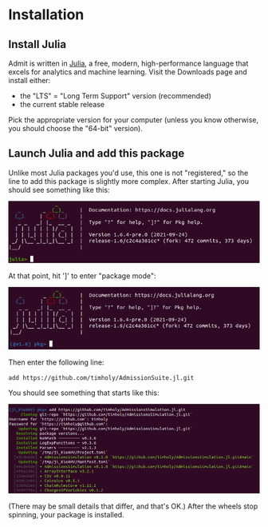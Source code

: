 # Installation

## Install Julia

Admit is written in [Julia](https://julialang.org/), a free, modern, high-performance language that excels for
analytics and machine learning. Visit the Downloads page and install either:

- the "LTS" = "Long Term Support" version (recommended)
- the current stable release

Pick the appropriate version for your computer (unless you know otherwise, you should choose the "64-bit" version).

## Launch Julia and add this package

Unlike most Julia packages you'd use, this one is not "registered," so the line to add this package is slightly more complex.
After starting Julia, you should see something like this:

![launch](assets/launch_julia.png)

At that point, hit ']' to enter "package mode":

![packagemode](assets/package_mode.png)

Then enter the following line:

```
add https://github.com/timholy/AdmissionSuite.jl.git
```

You should see something that starts like this:

![addpkg](assets/add_pkg.png)

(There may be small details that differ, and that's OK.) After the wheels stop spinning, your package is installed.

